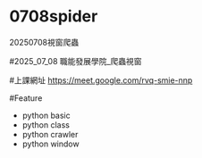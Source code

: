 # 0708spider
20250708視窗爬蟲

#2025_07_08 職能發展學院_爬蟲視窗

#上課網址 https://meet.google.com/rvq-smie-nnp

#Feature
- python basic
- python class
- python crawler
- python window


